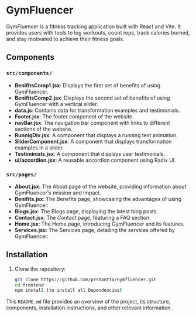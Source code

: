 # GymFluencer

GymFluencer is a fitness tracking application built with React and Vite. It provides users with tools to log workouts, count reps, track calories burned, and stay motivated to achieve their fitness goals.

## Components

### `src/components/`

- **BenifitsComp1.jsx**: Displays the first set of benefits of using GymFluencer.
- **BenifitsComp2.jsx**: Displays the second set of benefits of using GymFluencer with a vertical slider.
- **data.js**: Contains data for transformation examples and testimonials.
- **Footer.jsx**: The footer component of the website.
- **navBar.jsx**: The navigation bar component with links to different sections of the website.
- **RunnigDiv.jsx**: A component that displays a running text animation.
- **SliderComponent.jsx**: A component that displays transformation examples in a slider.
- **Testiminials.jsx**: A component that displays user testimonials.
- **ui/accordion.jsx**: A reusable accordion component using Radix UI.

### `src/pages/`

- **About.jsx**: The About page of the website, providing information about GymFluencer's mission and impact.
- **Benifits.jsx**: The Benefits page, showcasing the advantages of using GymFluencer.
- **Blogs.jsx**: The Blogs page, displaying the latest blog posts.
- **Contact.jsx**: The Contact page, featuring a FAQ section.
- **Home.jsx**: The Home page, introducing GymFluencer and its features.
- **Services.jsx**: The Services page, detailing the services offered by GymFluencer.

## Installation

1. Clone the repository:
   ```sh
   git clone https://github.com/prshantto/Gymfluencer.git
   cd frontend
   npm install (to install all Dependencies)
   ```

This `README.md` file provides an overview of the project, its structure, components, installation instructions, and other relevant information.
